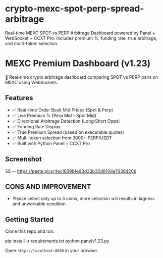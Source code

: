 # crypto-mexc-spot-perp-spread-arbitrage
Real-time MEXC SPOT vs PERP Arbitrage Dashboard powered by Panel + WebSocket + CCXT Pro. Includes premium %, funding rate, true arbitrage, and multi-token selection.

# MEXC Premium Dashboard (v1.23)

🚀 Real-time crypto arbitrage dashboard comparing SPOT vs PERP pairs on MEXC using WebSockets.

## Features

- ✅ Real-time Order Book Mid Prices (Spot & Perp)
- ✅ Live Premium % (Perp Mid - Spot Mid)
- ✅ Directional Arbitrage Detection (Long/Short Opps)
- ✅ Funding Rate Display
- ✅ True Premium Spread (based on executable quotes)
- ✅ Multi-token selection from 3000+ PERP/USDT
- ✅ Built with Python Panel + CCXT Pro

## Screenshot 
SS -- https://paste.pics/4ec1839b1e93d33b30d810de7638d20b

## CONS AND IMPROVEMENT
- Please select only up to 5 coins, more selection will results in lagness and unworkable condition. 

## Getting Started

Clone this repo and run:

pip install -r requirements.txt
python panelv1.23.py

Open `http://localhost:8080` in your browser.












